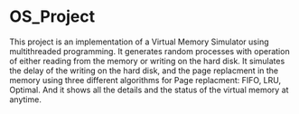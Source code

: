 # OS_Project

This project is an implementation of a Virtual Memory Simulator using multithreaded programming. It generates random processes with operation of either reading from the memory or writing on the hard disk. It simulates the delay of the writing on the hard disk, and the page replacment in the memory using three different algorithms for Page replacment: FIFO, LRU, Optimal. And it shows all the details and the status of the virtual memory at anytime.
